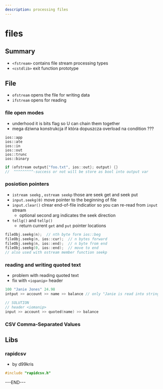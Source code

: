 ```yaml
---
description: processing files
---
```


# files

## Summary

* `<fstream>` contains file stream processing types
* `<cstdlib>` exit function prototype

## File

* `ofstream` opens the file for writing data
* `ifstream` opens for reading

### file open modes

* underhood it is bits flag so U can chain them together
* mega dziwna konstrukcja if która dopuszcza overload na condition ???

```text
ios::app
ios::ate
ios::in
ios::out
ios::trunc
ios::binary
```

```cpp
if (ofstream output{"foo.txt", ios::out}; output) {}
//  ^^^^^^^^^-success or not will be store as bool into output var
```

### posiotion pointers

* `istream seekg` , `ostream seekp` those are seek get and seek put
* `input.seekg(0)` move pointer to the beginning of file
* `input.clear()` clrear end-of-file indicatior so you can re-read from `input` stream
  * optional second arg indicates the seek direction
* `tellg()` and `tellp()`
  * return current `get` and `put` pointer locations

```cpp
fileObj.seekg(n);  // nth byte form ios::beg
fileObj.seekg(n, ios::cur);  // n bytes forward
fileObj.seekg(n, ios::end);  // n byte from end
fileObj.seekg(0, ios::end);  // move to end
// also used with ostream member function seekp
```

### reading and writing quoted text

* problem with reading quoted text
* fix with `<iopanip>` header

```cpp
100 "Janie Jones" 24.98
intput >> account >> name >> balance // only "Janie is read into string var name

// SOLUTION
// header <iomanip>
input >> account >> quoted(name) >> balance
```

### CSV Comma-Separated Values



## Libs

### rapidcsv

* by d99kris

```cpp
#include "rapidcsv.h"
```



















---END---


